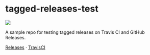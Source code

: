 # tagged-releases-test

![](https://travis-ci.org/daniellivingston/tagged-releases-test.svg?branch=master)

A sample repo for testing tagged releases on Travis CI and GitHub Releases.

[Releases](https://github.com/daniellivingston/tagged-releases-test/releases) &middot; [TravisCI](https://travis-ci.org/daniellivingston/tagged-releases-test)
